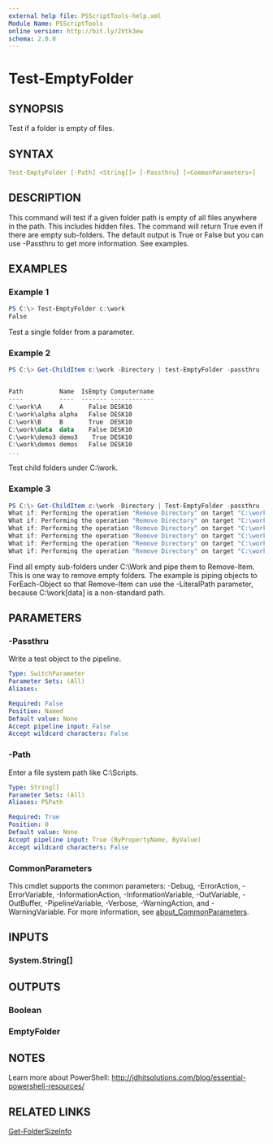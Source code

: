 ```yaml
---
external help file: PSScriptTools-help.xml
Module Name: PSScriptTools
online version: http://bit.ly/2Vtk3ew
schema: 2.0.0
---
```


# Test-EmptyFolder

## SYNOPSIS

Test if a folder is empty of files.

## SYNTAX

```yaml
Test-EmptyFolder [-Path] <String[]> [-Passthru] [<CommonParameters>]
```

## DESCRIPTION

This command will test if a given folder path is empty of all files anywhere in the path.
This includes hidden files.
The command will return True even if there are empty sub-folders.
The default output is True or False but you can use -Passthru to get more information.
See examples.

## EXAMPLES

### Example 1

```powershell
PS C:\> Test-EmptyFolder c:\work
False
```

Test a single folder from a parameter.

### Example 2

```powershell
PS C:\> Get-ChildItem c:\work -Directory | test-EmptyFolder -passthru


Path          Name  IsEmpty Computername
----          ----  ------- ------------
C:\work\A     A       False DESK10
C:\work\alpha alpha   False DESK10
C:\work\B     B       True  DESK10
C:\work\data  data    False DESK10
C:\work\demo3 demo3    True DESK10
C:\work\demos demos   False DESK10
...
```

Test child folders under C:\work.

### Example 3

```powershell
PS C:\> Get-ChildItem c:\work -Directory | Test-EmptyFolder -passthru | Where-object {$_.Isempty} | Foreach-Object { Remove-Item -LiteralPath $_.path -Recurse -force -whatif}
What if: Performing the operation "Remove Directory" on target "C:\work\demo3".
What if: Performing the operation "Remove Directory" on target "C:\work\installers".
What if: Performing the operation "Remove Directory" on target "C:\work\new".
What if: Performing the operation "Remove Directory" on target "C:\work\sqlback".
What if: Performing the operation "Remove Directory" on target "C:\work\todd".
What if: Performing the operation "Remove Directory" on target "C:\work\[data]".
```

Find all empty sub-folders under C:\Work and pipe them to Remove-Item.
This is one way to remove empty folders.
The example is piping objects to ForEach-Object so that Remove-Item can use the -LiteralPath parameter, because C:\work\[data] is a non-standard path.

## PARAMETERS

### -Passthru

Write a test object to the pipeline.

```yaml
Type: SwitchParameter
Parameter Sets: (All)
Aliases:

Required: False
Position: Named
Default value: None
Accept pipeline input: False
Accept wildcard characters: False
```

### -Path

Enter a file system path like C:\Scripts.

```yaml
Type: String[]
Parameter Sets: (All)
Aliases: PSPath

Required: True
Position: 0
Default value: None
Accept pipeline input: True (ByPropertyName, ByValue)
Accept wildcard characters: False
```

### CommonParameters

This cmdlet supports the common parameters: -Debug, -ErrorAction, -ErrorVariable, -InformationAction, -InformationVariable, -OutVariable, -OutBuffer, -PipelineVariable, -Verbose, -WarningAction, and -WarningVariable. For more information, see [about_CommonParameters](http://go.microsoft.com/fwlink/?LinkID=113216).

## INPUTS

### System.String[]

## OUTPUTS

### Boolean

### EmptyFolder

## NOTES

Learn more about PowerShell:
http://jdhitsolutions.com/blog/essential-powershell-resources/

## RELATED LINKS

[Get-FolderSizeInfo]()

